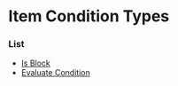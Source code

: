 # Item Condition Types


### List

 * [Is Block](item_condition_types/is_block.md)
 * [Evaluate Condition](item_condition_types/evaluate_condition.md)